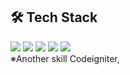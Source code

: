 ## 🛠️ Tech Stack
<img src="https://skillicons.dev/icons?i=html,css,js,jquery,typescript,react,vue,php,ruby,vite" />
<img src="https://skillicons.dev/icons?i=laravel,rails,next,nuxt" />
<img src="https://skillicons.dev/icons?i=firebase,aws,heroku,docker"/>
<img src="https://skillicons.dev/icons?i=sqlite,mysql,postgres" />
<img src="https://skillicons.dev/icons?i=github,gitlab,vim,neovim,vscode,discord" />
<br />
※Another skill Codeigniter,

